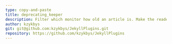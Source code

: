 ```yaml
---
type: copy-and-paste
title: deprecating_keeper
description: Filter which monitor how old an article is. Make the readers notice that the article might be old
author: kzykbys
git: git@github.com:kzykbys/JekyllPlugins.git
repository: https://github.com/kzykbys/JekyllPlugins
---
```

